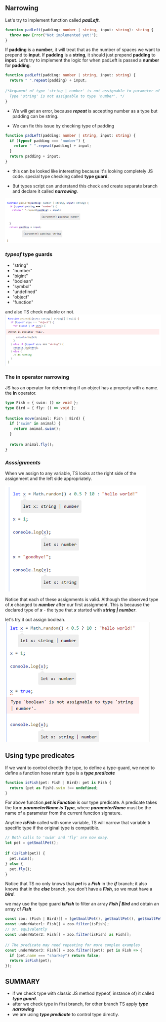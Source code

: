 ## Narrowing

Let's try to implement function called ***padLeft***.

```ts
function padLeft(padding: number | string, input: string): string {
  throw new Error("Not implemented yet!");
}
```

If **padding** is a **number**, it will treat that as the number of spaces we want to prepend to **input**. If **padding** is a **string**, it should just prepend **padding** to **input**. Let’s try to implement the logic for when padLeft is passed a **number** for **padding**.

```ts
function padLeft(padding: number | string, input: string) {
  return " ".repeat(padding) + input;

/*Argument of type 'string | number' is not assignable to parameter of type 'number'.
  Type 'string' is not assignable to type 'number'. */
}
```


* We will get an error,  because ***repeat*** is accepting number as a type but padding can be string.

* We can fix this issue by checking type of padding

```ts
function padLeft(padding: number | string, input: string) {
  if (typeof padding === "number") {
    return " ".repeat(padding) + input;
  }
  return padding + input;
}
```

* this can be looked like interesting because it's looking completely JS code. special type checking called **type guard**.

* But types script can understand this check and create separate branch and declare it called ***narrowing***.

![Narrowing Warning](./img/narrowing.png "Narrowing Inform")

### ***typeof*** type guards

* "string"
* "number"
* "bigint"
* "boolean"
* "symbol"
* "undefined"
* "object"
* "function"

and also TS check nullable or not.
![Check if Null](./img/checkNull.png "Check if Null")


### The **in** operator narrowing

JS has an operator for determining  if an object has a property with a name. the **in** operator.

```ts
type Fish = { swim: () => void };
type Bird = { fly: () => void };
 
function move(animal: Fish | Bird) {
  if ("swim" in animal) {
    return animal.swim();
  }
 
  return animal.fly();
}
```

### ***Asssignments*** ###

When we assign to any variable, TS looks at the right side of the assignment and the left side appropriately.

![Narrowing Assignment](./img/assignment_narrowing.png "Assignment Narrowing")

Notice that each of these assignments is valid. Although the observed type of ***x*** changed to ***number*** after our first assignment. This is because the declared type of ***x*** - the type that ***x*** started with ***string | number***. 

let's try it out assign boolean.
![Narrowing Assignment](./img/narrowing_boolean.png "Assignment Narrowing")

## Using type predicates ###

If we want to control directly the type, to define a type-guard, we need to define a function hose return type is a ***type predicate***

```ts
function isFish(pet: Fish | Bird): pet is Fish {
  return (pet as Fish).swim !== undefined;
}
```

For above function ***pet is Function*** is our type predicate. A predicate takes the form ***parameterName is Type***, where ***parameterName*** must be the name of a parameter from the current function signature.


Anytime ***isFish*** called with some variable, TS will narrow that variable tı specific type if the original type is compatible.

```ts
// Both calls to 'swim' and 'fly' are now okay.
let pet = getSmallPet();
 
if (isFish(pet)) {
  pet.swim();
} else {
  pet.fly();
}
```

Notice that TS no only knows that ***pet*** is a  ***Fish*** in the  ***if*** branch; it also knows that in the ***else*** branch, you don't have a ***Fish***, so we must have a ***bird***.

we may use the type guard ***isFish*** to filter an array ***Fish | Bird*** and obtain an array of ***Fish***:

```ts
const zoo: (Fish | Bird)[] = [getSmallPet(), getSmallPet(), getSmallPet()];
const underWater1: Fish[] = zoo.filter(isFish);
// or, equivalently
const underWater2: Fish[] = zoo.filter(isFish) as Fish[];
 
// The predicate may need repeating for more complex examples
const underWater3: Fish[] = zoo.filter((pet): pet is Fish => {
  if (pet.name === "sharkey") return false;
  return isFish(pet);
});
```

## SUMMARY
* if we check type with classic JS method (typeof, instance of) it called ***type guard***.
* after we check type in first branch, for other branch TS apply ***type narrowing*** 
* we are using ***type predicate*** to control type directly.